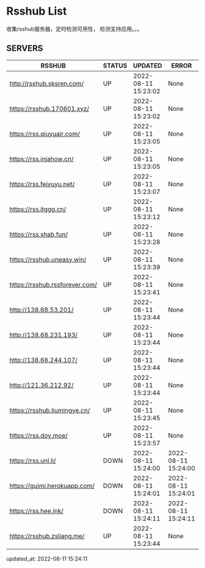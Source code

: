 # Rsshub List

收集rsshub服务器，定时检测可用性， 检测支持应用。。。


## SERVERS

|  RSSHUB   | STATUS  | UPDATED  | ERROR  | TWITTER |  
|  ----  | ----  | ----  | ----  | ---- |  
| http://rsshub.sksren.com/ | UP | 2022-08-11 15:23:02 | None |OK|  
| https://rsshub.170601.xyz/ | UP | 2022-08-11 15:23:02 | None |OK|  
| https://rss.qiuyuair.com/ | UP | 2022-08-11 15:23:05 | None ||  
| https://rss.injahow.cn/ | UP | 2022-08-11 15:23:05 | None ||  
| https://rss.feiyuyu.net/ | UP | 2022-08-11 15:23:07 | None ||  
| https://rss.itggg.cn/ | UP | 2022-08-11 15:23:12 | None ||  
| https://rss.shab.fun/ | UP | 2022-08-11 15:23:28 | None ||  
| https://rsshub.uneasy.win/ | UP | 2022-08-11 15:23:39 | None |OK|  
| https://rsshub.rssforever.com/ | UP | 2022-08-11 15:23:41 | None |OK|  
| http://138.68.53.201/ | UP | 2022-08-11 15:23:44 | None ||  
| http://138.68.231.193/ | UP | 2022-08-11 15:23:44 | None ||  
| http://138.68.244.107/ | UP | 2022-08-11 15:23:44 | None ||  
| http://121.36.212.92/ | UP | 2022-08-11 15:23:44 | None ||  
| https://rsshub.liumingye.cn/ | UP | 2022-08-11 15:23:45 | None ||  
| https://rss.dov.moe/ | UP | 2022-08-11 15:23:57 | None |OK|  
| https://rss.unl.li/ | DOWN | 2022-08-11 15:24:00 | 2022-08-11 15:24:00 |  
| https://guimi.herokuapp.com/ | DOWN | 2022-08-11 15:24:01 | 2022-08-11 15:24:01 |  
| https://rss.hee.ink/ | DOWN | 2022-08-11 15:24:11 | 2022-08-11 15:24:11 |  
| https://rsshub.zsliang.me/ | UP | 2022-08-11 15:23:44 | None |OK|  
  

updated_at: 2022-08-11 15:24:11  
